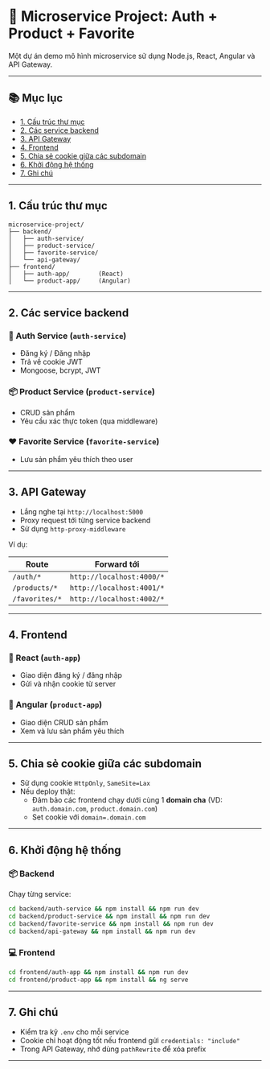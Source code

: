 # 🧩 Microservice Project: Auth + Product + Favorite

Một dự án demo mô hình microservice sử dụng Node.js, React, Angular và API Gateway.

---

## 📚 Mục lục

- [1. Cấu trúc thư mục](#1-cấu-trúc-thư-mục)
- [2. Các service backend](#2-các-service-backend)
- [3. API Gateway](#3-api-gateway)
- [4. Frontend](#4-frontend)
- [5. Chia sẻ cookie giữa các subdomain](#5-chia-sẻ-cookie-giữa-các-subdomain)
- [6. Khởi động hệ thống](#6-khởi-động-hệ-thống)
- [7. Ghi chú](#7-ghi-chú)

---

## 1. Cấu trúc thư mục

```
microservice-project/
├── backend/
│   ├── auth-service/
│   ├── product-service/
│   ├── favorite-service/
│   └── api-gateway/
├── frontend/
│   ├── auth-app/        (React)
│   └── product-app/     (Angular)
```

---

## 2. Các service backend

### 🔐 Auth Service (`auth-service`)
- Đăng ký / Đăng nhập
- Trả về cookie JWT
- Mongoose, bcrypt, JWT

### 📦 Product Service (`product-service`)
- CRUD sản phẩm
- Yêu cầu xác thực token (qua middleware)

### ❤️ Favorite Service (`favorite-service`)
- Lưu sản phẩm yêu thích theo user

---

## 3. API Gateway

- Lắng nghe tại `http://localhost:5000`
- Proxy request tới từng service backend
- Sử dụng `http-proxy-middleware`

Ví dụ:

| Route               | Forward tới                     |
|--------------------|---------------------------------|
| `/auth/*`          | `http://localhost:4000/*`       |
| `/products/*`      | `http://localhost:4001/*`       |
| `/favorites/*`     | `http://localhost:4002/*`       |

---

## 4. Frontend

### 🔵 React (`auth-app`)
- Giao diện đăng ký / đăng nhập
- Gửi và nhận cookie từ server

### 🔴 Angular (`product-app`)
- Giao diện CRUD sản phẩm
- Xem và lưu sản phẩm yêu thích

---

## 5. Chia sẻ cookie giữa các subdomain

- Sử dụng cookie `HttpOnly`, `SameSite=Lax`
- Nếu deploy thật:
  - Đảm bảo các frontend chạy dưới cùng 1 **domain cha** (VD: `auth.domain.com`, `product.domain.com`)
  - Set cookie với `domain=.domain.com`

---

## 6. Khởi động hệ thống

### 📦 Backend

Chạy từng service:

```bash
cd backend/auth-service && npm install && npm run dev
cd backend/product-service && npm install && npm run dev
cd backend/favorite-service && npm install && npm run dev
cd backend/api-gateway && npm install && npm run dev
```

### 💻 Frontend

```bash
cd frontend/auth-app && npm install && npm run dev
cd frontend/product-app && npm install && ng serve
```

---

## 7. Ghi chú

- Kiểm tra kỹ `.env` cho mỗi service
- Cookie chỉ hoạt động tốt nếu frontend gửi `credentials: "include"`
- Trong API Gateway, nhớ dùng `pathRewrite` để xóa prefix

---
